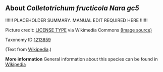**About *Colletotrichum fructicola Nara gc5***
-------------------------
!!!!!! PLACEHOLDER SUMMARY. MANUAL EDIT REQUIRED HERE !!!!!!

Picture credit: [LICENSE TYPE]() via Wikimedia Commons [(Image source)]()

Taxonomy ID [1213859](https://www.uniprot.org/taxonomy/1213859)

(Text from [Wikipedia](https://en.wikipedia.org/).)

**More information**
General information about this species can be found in [Wikipedia](https://en.wikipedia.org/wiki/colletotrichum_fructicola_nara_gc5)
